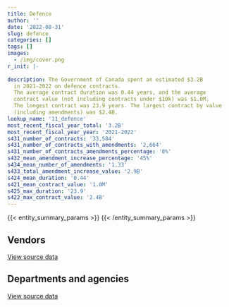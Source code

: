 ```yaml
---
title: Defence
author: ''
date: '2022-08-31'
slug: defence
categories: []
tags: []
images:
  - /img/cover.png
r_init: |-
  
description: The Government of Canada spent an estimated $3.2B
  in 2021-2022 on defence contracts.
  The average contract duration was 0.44 years, and the average
  contract value (not including contracts under $10k) was $1.0M.
  The longest contract was 23.9 years. The largest contract by value
  (including amendments) was $2.4B.
lookup_name: '11_defence'
most_recent_fiscal_year_total: '3.2B'
most_recent_fiscal_year_year: '2021-2022'
s431_number_of_contracts: '33,584'
s431_number_of_contracts_with_amendments: '2,664'
s431_number_of_contracts_amendments_percentage: '8%'
s432_mean_amendment_increase_percentage: '45%'
s434_mean_number_of_amendments: '1.33'
s433_total_amendment_increase_value: '2.9B'
s424_mean_duration: '0.44'
s421_mean_contract_value: '1.0M'
s425_max_duration: '23.9'
s422_max_contract_value: '2.4B'
---
```


<script src="/rmarkdown-libs/htmlwidgets/htmlwidgets.js"></script>
<link href="/rmarkdown-libs/datatables-css/datatables-crosstalk.css" rel="stylesheet" />
<script src="/rmarkdown-libs/datatables-binding/datatables.js"></script>
<script src="/rmarkdown-libs/jquery/jquery-3.6.0.min.js"></script>
<link href="/rmarkdown-libs/dt-core-bootstrap/css/dataTables.bootstrap.min.css" rel="stylesheet" />
<link href="/rmarkdown-libs/dt-core-bootstrap/css/dataTables.bootstrap.extra.css" rel="stylesheet" />
<script src="/rmarkdown-libs/dt-core-bootstrap/js/jquery.dataTables.min.js"></script>
<script src="/rmarkdown-libs/dt-core-bootstrap/js/dataTables.bootstrap.min.js"></script>
<link href="/rmarkdown-libs/crosstalk/css/crosstalk.min.css" rel="stylesheet" />
<script src="/rmarkdown-libs/crosstalk/js/crosstalk.min.js"></script>
<script src="/rmarkdown-libs/htmlwidgets/htmlwidgets.js"></script>
<link href="/rmarkdown-libs/datatables-css/datatables-crosstalk.css" rel="stylesheet" />
<script src="/rmarkdown-libs/datatables-binding/datatables.js"></script>
<script src="/rmarkdown-libs/jquery/jquery-3.6.0.min.js"></script>
<link href="/rmarkdown-libs/dt-core-bootstrap/css/dataTables.bootstrap.min.css" rel="stylesheet" />
<link href="/rmarkdown-libs/dt-core-bootstrap/css/dataTables.bootstrap.extra.css" rel="stylesheet" />
<script src="/rmarkdown-libs/dt-core-bootstrap/js/jquery.dataTables.min.js"></script>
<script src="/rmarkdown-libs/dt-core-bootstrap/js/dataTables.bootstrap.min.js"></script>
<link href="/rmarkdown-libs/crosstalk/css/crosstalk.min.css" rel="stylesheet" />
<script src="/rmarkdown-libs/crosstalk/js/crosstalk.min.js"></script>

{{< entity_summary_params >}}
{{< /entity_summary_params >}}

## Vendors

<div id="htmlwidget-1" style="width:100%;height:auto;" class="datatables html-widget"></div>
<script type="application/json" data-for="htmlwidget-1">{"x":{"style":"bootstrap","filter":"none","vertical":false,"data":[["<a href=\"/vendors/2keys/\">2Keys<\/a>","<a href=\"/vendors/3d_datacomm/\">3D datacomm<\/a>","<a href=\"/vendors/4_office_automation/\">4 Office Automation<\/a>","<a href=\"/vendors/a_santin_mason_contractor/\">A Santin Mason Contractor<\/a>","<a href=\"/vendors/accenture/\">Accenture<\/a>","<a href=\"/vendors/access_2_networks/\">Access 2 Networks<\/a>","<a href=\"/vendors/acklands_grainger/\">Acklands Grainger<\/a>","<a href=\"/vendors/acme_future_security_controls/\">Acme Future Security Controls<\/a>","<a href=\"/vendors/act/\">ACT<\/a>","<a href=\"/vendors/adga_group/\">ADGA Group<\/a>","<a href=\"/vendors/adobe/\">Adobe<\/a>","<a href=\"/vendors/adrm_technology_consulting/\">ADRM Technology Consulting<\/a>","<a href=\"/vendors/advanced_chippewa_technologies/\">Advanced Chippewa Technologies<\/a>","<a href=\"/vendors/aeg_fuels/\">AEG Fuels<\/a>","<a href=\"/vendors/aerex_avionics/\">AEREX Avionics<\/a>","<a href=\"/vendors/aero_feu/\">Aero Feu<\/a>","<a href=\"/vendors/agilent/\">Agilent<\/a>","<a href=\"/vendors/air_inuit/\">Air Inuit<\/a>","<a href=\"/vendors/air_liquide_canada/\">Air Liquide Canada<\/a>","<a href=\"/vendors/air_tindi/\">Air Tindi<\/a>","<a href=\"/vendors/airbus/\">Airbus<\/a>","<a href=\"/vendors/alliant_techsystems_operations/\">Alliant Techsystems Operations<\/a>","<a href=\"/vendors/alpine_helicopters/\">Alpine Helicopters<\/a>","<a href=\"/vendors/altis_human_resources/\">Altis Human Resources<\/a>","<a href=\"/vendors/amazon/\">Amazon<\/a>","<a href=\"/vendors/amer_sports_canada/\">Amer Sports Canada<\/a>","<a href=\"/vendors/amtech_aeronautical/\">Amtech Aeronautical<\/a>","<a href=\"/vendors/amtek_engineering/\">Amtek Engineering<\/a>","<a href=\"/vendors/anixter/\">Anixter<\/a>","<a href=\"/vendors/ansys_canada/\">Ansys Canada<\/a>","<a href=\"/vendors/apex_steel_gas/\">Apex Steel Gas<\/a>","<a href=\"/vendors/apparel_trimmings/\">Apparel Trimmings<\/a>","<a href=\"/vendors/applied_electonics/\">Applied Electonics<\/a>","<a href=\"/vendors/apron_fuel_services/\">Apron Fuel Services<\/a>","<a href=\"/vendors/aqua_lung_canada/\">Aqua Lung Canada<\/a>","<a href=\"/vendors/arcadis_canada/\">Arcadis Canada<\/a>","<a href=\"/vendors/ari_financial_services/\">ARI Financial Services<\/a>","<a href=\"/vendors/artemp_personnel_services/\">Artemp Personnel Services<\/a>","<a href=\"/vendors/asc_germany/\">ASC Germany<\/a>","<a href=\"/vendors/atco/\">ATCO<\/a>","<a href=\"/vendors/atlantic_towing/\">Atlantic Towing<\/a>","<a href=\"/vendors/avi_spl_canada/\">AVI SPL Canada<\/a>","<a href=\"/vendors/avjet_holding/\">AVJET Holding<\/a>","<a href=\"/vendors/babcock_international_group/\">Babcock International Group<\/a>","<a href=\"/vendors/bae_systems/\">BAE Systems<\/a>","<a href=\"/vendors/bdo_canada/\">BDO Canada<\/a>","<a href=\"/vendors/bell_canada/\">Bell Canada<\/a>","<a href=\"/vendors/bell_textron/\">Bell Textron<\/a>","<a href=\"/vendors/black_mcdonald/\">Black McDonald<\/a>","<a href=\"/vendors/blackberry/\">Blackberry<\/a>","<a href=\"/vendors/bluedot/\">BlueDot<\/a>","<a href=\"/vendors/bluedrop_training_simulation/\">Bluedrop Training Simulation<\/a>","<a href=\"/vendors/bluewave_energy/\">Bluewave Energy<\/a>","<a href=\"/vendors/blumetric_environmental/\">Blumetric Environmental<\/a>","<a href=\"/vendors/bmc_software_canada/\">BMC Software Canada<\/a>","<a href=\"/vendors/bmt_fleet_technology/\">BMT Fleet Technology<\/a>","<a href=\"/vendors/bombardier/\">Bombardier<\/a>","<a href=\"/vendors/bouthillette_parizeau/\">Bouthillette Parizeau<\/a>","<a href=\"/vendors/brandt_tractor/\">Brandt Tractor<\/a>","<a href=\"/vendors/bronswerk_marine/\">Bronswerk Marine<\/a>","<a href=\"/vendors/brs_innovations/\">BRS Innovations<\/a>","<a href=\"/vendors/bureau_veritas/\">Bureau Veritas<\/a>","<a href=\"/vendors/c_core/\">C Core<\/a>","<a href=\"/vendors/cadex/\">Cadex<\/a>","<a href=\"/vendors/cae/\">CAE<\/a>","<a href=\"/vendors/calian/\">Calian<\/a>","<a href=\"/vendors/canada_post/\">Canada Post<\/a>","<a href=\"/vendors/canadian_corps_of_commissionaires/\">Canadian Corps of Commissionaires<\/a>","<a href=\"/vendors/canadian_helicopters/\">Canadian Helicopters<\/a>","<a href=\"/vendors/canadian_maritime_engineering/\">Canadian Maritime Engineering<\/a>","<a href=\"/vendors/canadian_north/\">Canadian North<\/a>","<a href=\"/vendors/canadian_standards_association/\">Canadian Standards Association<\/a>","<a href=\"/vendors/canadyne_technologies/\">Canadyne Technologies<\/a>","<a href=\"/vendors/canon/\">Canon<\/a>","<a href=\"/vendors/cansel_survey_equipment/\">Cansel Survey Equipment<\/a>","<a href=\"/vendors/carahsoft_technology/\">Carahsoft Technology<\/a>","<a href=\"/vendors/carleton_life_support_systems/\">Carleton Life Support Systems<\/a>","<a href=\"/vendors/carleton_university/\">Carleton University<\/a>","<a href=\"/vendors/cascade_aerospace/\">Cascade Aerospace<\/a>","<a href=\"/vendors/casp_aerospace/\">CASP Aerospace<\/a>","<a href=\"/vendors/cbci_telecom/\">CBCI Telecom<\/a>","<a href=\"/vendors/cdw_canada/\">CDW Canada<\/a>","<a href=\"/vendors/cgi/\">CGI<\/a>","<a href=\"/vendors/channel_management_international/\">Channel Management International<\/a>","<a href=\"/vendors/chantier_davie_canada/\">Chantier Davie Canada<\/a>","<a href=\"/vendors/cistel_technology/\">Cistel Technology<\/a>","<a href=\"/vendors/citrix/\">Citrix<\/a>","<a href=\"/vendors/clariant_canada/\">Clariant Canada<\/a>","<a href=\"/vendors/click_networks/\">Click Networks<\/a>","<a href=\"/vendors/closereach/\">CloseReach<\/a>","<a href=\"/vendors/cofomo/\">Cofomo<\/a>","<a href=\"/vendors/colt_canada/\">Colt Canada<\/a>","<a href=\"/vendors/combat_networks/\">Combat Networks<\/a>","<a href=\"/vendors/commvault_systems/\">Commvault Systems<\/a>","<a href=\"/vendors/compucom_canada/\">Compucom Canada<\/a>","<a href=\"/vendors/compugen/\">Compugen<\/a>","<a href=\"/vendors/concept_controls/\">Concept Controls<\/a>","<a href=\"/vendors/conexsys/\">CONEXSYS<\/a>","<a href=\"/vendors/connex_telecommunications/\">Connex Telecommunications<\/a>","<a href=\"/vendors/conoscenti_technologies/\">Conoscenti Technologies<\/a>","<a href=\"/vendors/contract_community/\">Contract Community<\/a>","<a href=\"/vendors/coradix_technology_consulting/\">Coradix Technology Consulting<\/a>","<a href=\"/vendors/cryptomill_technologies/\">CryptoMill Technologies<\/a>","<a href=\"/vendors/csdc_systems/\">CSDC Systems<\/a>","<a href=\"/vendors/ctoms/\">CTOMS<\/a>","<a href=\"/vendors/cubic_defense_applications/\">Cubic Defense Applications<\/a>","<a href=\"/vendors/cullen_diesel_power/\">Cullen Diesel Power<\/a>","<a href=\"/vendors/cummins_canada/\">Cummins Canada<\/a>","<a href=\"/vendors/daimler/\">Daimler<\/a>","<a href=\"/vendors/dalian_enterprises/\">Dalian Enterprises<\/a>","<a href=\"/vendors/dasco_equipment/\">DASCO Equipment<\/a>","<a href=\"/vendors/davtair_industries/\">Davtair Industries<\/a>","<a href=\"/vendors/dbc_marine_safety_systems/\">DBC Marine Safety Systems<\/a>","<a href=\"/vendors/decisive_group/\">Decisive Group<\/a>","<a href=\"/vendors/defence_construction_canada/\">Defence Construction Canada<\/a>","<a href=\"/vendors/defense_information_systems_agency/\">Defense Information Systems Agency<\/a>","<a href=\"/vendors/delco_automation/\">Delco Automation<\/a>","<a href=\"/vendors/dell_computer/\">Dell Computer<\/a>","<a href=\"/vendors/deloitte/\">Deloitte<\/a>","<a href=\"/vendors/dew_engineering/\">DEW Engineering<\/a>","<a href=\"/vendors/dls_technology/\">DLS Technology<\/a>","<a href=\"/vendors/dnr_consulting_group/\">DNR Consulting Group<\/a>","<a href=\"/vendors/don_saywell_developments/\">Don Saywell Developments<\/a>","<a href=\"/vendors/donna_cona/\">Donna Cona<\/a>","<a href=\"/vendors/draeger/\">Draeger<\/a>","<a href=\"/vendors/dwp_solutions/\">DWP Solutions<\/a>","<a href=\"/vendors/dynabook_canada/\">Dynabook Canada<\/a>","<a href=\"/vendors/ebsco_canada/\">EBSCO Canada<\/a>","<a href=\"/vendors/eclipsys_solutions/\">Eclipsys Solutions<\/a>","<a href=\"/vendors/elbit_systems/\">Elbit Systems<\/a>","<a href=\"/vendors/emcon_services/\">Emcon Services<\/a>","<a href=\"/vendors/empowered_networks/\">Empowered Networks<\/a>","<a href=\"/vendors/ems_technologies/\">EMS Technologies<\/a>","<a href=\"/vendors/emtec/\">Emtec<\/a>","<a href=\"/vendors/englobe/\">Englobe<\/a>","<a href=\"/vendors/entrust/\">Entrust<\/a>","<a href=\"/vendors/ernst_young/\">Ernst Young<\/a>","<a href=\"/vendors/esri/\">ESRI<\/a>","<a href=\"/vendors/excel_human_resources/\">Excel Human Resources<\/a>","<a href=\"/vendors/exxonmobil/\">ExxonMobil<\/a>","<a href=\"/vendors/f_m_installations/\">F M Installations<\/a>","<a href=\"/vendors/farmer_construction/\">Farmer Construction<\/a>","<a href=\"/vendors/fca_canada/\">FCA Canada<\/a>","<a href=\"/vendors/federal_fleet_services/\">Federal Fleet Services<\/a>","<a href=\"/vendors/felix_technology/\">Felix Technology<\/a>","<a href=\"/vendors/ffg/\">FFG<\/a>","<a href=\"/vendors/finning_international/\">Finning International<\/a>","<a href=\"/vendors/flight_fuels/\">Flight Fuels<\/a>","<a href=\"/vendors/flightsafety_canada/\">FlightSafety Canada<\/a>","<a href=\"/vendors/fmc_professionals/\">FMC Professionals<\/a>","<a href=\"/vendors/fn_herstal/\">FN Herstal<\/a>","<a href=\"/vendors/ford_motor_company/\">Ford Motor Company<\/a>","<a href=\"/vendors/forrester_research/\">Forrester Research<\/a>","<a href=\"/vendors/fort_garry_fire_truck/\">Fort Garry Fire Truck<\/a>","<a href=\"/vendors/francis_canada_truck_centre/\">Francis Canada Truck Centre<\/a>","<a href=\"/vendors/frequentis_canada/\">Frequentis Canada<\/a>","<a href=\"/vendors/gab_induspac/\">GAB Induspac<\/a>","<a href=\"/vendors/gap_wireless/\">Gap Wireless<\/a>","<a href=\"/vendors/gartner/\">Gartner<\/a>","<a href=\"/vendors/gc_strategies/\">GC Strategies<\/a>","<a href=\"/vendors/gemtec/\">Gemtec<\/a>","<a href=\"/vendors/general_dynamics/\">General Dynamics<\/a>","<a href=\"/vendors/general_electric_canada/\">General Electric Canada<\/a>","<a href=\"/vendors/general_motors/\">General Motors<\/a>","<a href=\"/vendors/genesis_integration/\">Genesis Integration<\/a>","<a href=\"/vendors/gentex_international/\">Gentex International<\/a>","<a href=\"/vendors/geospectrum_technologies/\">GeoSpectrum Technologies<\/a>","<a href=\"/vendors/global_knowledge/\">Global Knowledge<\/a>","<a href=\"/vendors/global_upholstery/\">Global Upholstery<\/a>","<a href=\"/vendors/grand_toy/\">Grand Toy<\/a>","<a href=\"/vendors/griffin_engineered_systems/\">Griffin Engineered Systems<\/a>","<a href=\"/vendors/groupe_energie_bdl/\">Groupe Energie BDL<\/a>","<a href=\"/vendors/gunter_langkopf_maschinenbau/\">Gunter Langkopf Maschinenbau<\/a>","<a href=\"/vendors/h_h_construction/\">H H Construction<\/a>","<a href=\"/vendors/harnois_energies/\">Harnois Energies<\/a>","<a href=\"/vendors/harris_transport/\">Harris Transport<\/a>","<a href=\"/vendors/hawboldt_industries/\">Hawboldt Industries<\/a>","<a href=\"/vendors/hemmera_envirochem/\">Hemmera Envirochem<\/a>","<a href=\"/vendors/hercules_slr/\">Hercules SLR<\/a>","<a href=\"/vendors/hewlett_packard/\">Hewlett Packard<\/a>","<a href=\"/vendors/hexagon/\">Hexagon<\/a>","<a href=\"/vendors/highlands_fuel_delivery/\">Highlands Fuel Delivery<\/a>","<a href=\"/vendors/hitachi_data_systems/\">Hitachi Data Systems<\/a>","<a href=\"/vendors/hitrac/\">Hitrac<\/a>","<a href=\"/vendors/honeywell/\">Honeywell<\/a>","<a href=\"/vendors/horizant/\">Horizant<\/a>","<a href=\"/vendors/hoskin_scientific/\">Hoskin Scientific<\/a>","<a href=\"/vendors/hubspoke/\">HubSpoke<\/a>","<a href=\"/vendors/human_logistics/\">Human Logistics<\/a>","<a href=\"/vendors/humansystems/\">HumanSystems<\/a>","<a href=\"/vendors/hypertec/\">Hypertec<\/a>","<a href=\"/vendors/i4c_information_technology/\">I4C Information Technology<\/a>","<a href=\"/vendors/ibiska_telecom/\">Ibiska Telecom<\/a>","<a href=\"/vendors/ibm_canada/\">IBM Canada<\/a>","<a href=\"/vendors/iceberg_networks/\">Iceberg Networks<\/a>","<a href=\"/vendors/ids_systems_consultants/\">IDS Systems Consultants<\/a>","<a href=\"/vendors/ifathom/\">iFathom<\/a>","<a href=\"/vendors/imp_group/\">IMP Group<\/a>","<a href=\"/vendors/imperial_oil/\">Imperial Oil<\/a>","<a href=\"/vendors/indal_technologies/\">Indal Technologies<\/a>","<a href=\"/vendors/industries_ocean/\">Industries Ocean<\/a>","<a href=\"/vendors/info_tech_research_group/\">Info Tech Research Group<\/a>","<a href=\"/vendors/insa/\">Insa<\/a>","<a href=\"/vendors/integra_networks/\">Integra Networks<\/a>","<a href=\"/vendors/integrated_distribution_systems/\">Integrated Distribution Systems<\/a>","<a href=\"/vendors/inter_outaouais/\">Inter Outaouais<\/a>","<a href=\"/vendors/interactive_audio_visual/\">Interactive Audio Visual<\/a>","<a href=\"/vendors/international_custom_products_icp/\">International Custom Products ICP<\/a>","<a href=\"/vendors/international_reporting/\">International Reporting<\/a>","<a href=\"/vendors/international_safety_research/\">International Safety Research<\/a>","<a href=\"/vendors/ipss/\">IPSS<\/a>","<a href=\"/vendors/iron_mountain/\">Iron Mountain<\/a>","<a href=\"/vendors/irving_oil/\">Irving Oil<\/a>","<a href=\"/vendors/irving_shipbuilding/\">Irving Shipbuilding<\/a>","<a href=\"/vendors/it_net_consultants/\">IT NET Consultants<\/a>","<a href=\"/vendors/itex/\">ITEX<\/a>","<a href=\"/vendors/j_j_trailers_manufacturers_and_sales/\">J J Trailers Manufacturers and Sales<\/a>","<a href=\"/vendors/jankel_tactical_systems/\">Jankel Tactical Systems<\/a>","<a href=\"/vendors/jastram_engineering/\">Jastram Engineering<\/a>","<a href=\"/vendors/jht_defense/\">JHT Defense<\/a>","<a href=\"/vendors/john_wiley_sons/\">John Wiley Sons<\/a>","<a href=\"/vendors/johnson_controls_canada/\">Johnson Controls Canada<\/a>","<a href=\"/vendors/joseph_elie/\">Joseph Elie<\/a>","<a href=\"/vendors/jowa_fahrzeugteile_vertriebs/\">Jowa Fahrzeugteile Vertriebs<\/a>","<a href=\"/vendors/jp2g_consultants/\">JP2G Consultants<\/a>","<a href=\"/vendors/jsk_naval_support/\">Jsk Naval Support<\/a>","<a href=\"/vendors/kenn_borek_air/\">Kenn Borek Air<\/a>","<a href=\"/vendors/keysight_technologies_canada/\">Keysight Technologies Canada<\/a>","<a href=\"/vendors/keystone_supplies_international/\">Keystone Supplies International<\/a>","<a href=\"/vendors/kf_aerospace/\">KF Aerospace<\/a>","<a href=\"/vendors/kia_canada/\">Kia Canada<\/a>","<a href=\"/vendors/kms_industries/\">KMS Industries<\/a>","<a href=\"/vendors/konica_minolta_business_solutions/\">Konica Minolta Business Solutions<\/a>","<a href=\"/vendors/kpmg/\">KPMG<\/a>","<a href=\"/vendors/krauss_maffei_wegmann/\">Krauss Maffei Wegmann<\/a>","<a href=\"/vendors/kubota_canada/\">Kubota Canada<\/a>","<a href=\"/vendors/l3harris/\">L3Harris<\/a>","<a href=\"/vendors/lansdowne_technologies/\">Lansdowne Technologies<\/a>","<a href=\"/vendors/larry_penner_enterprises/\">Larry Penner Enterprises<\/a>","<a href=\"/vendors/laurentian_technologies/\">Laurentian Technologies<\/a>","<a href=\"/vendors/leeway_yachts/\">Leeway Yachts<\/a>","<a href=\"/vendors/leo_pisces_services_group/\">Leo Pisces Services Group<\/a>","<a href=\"/vendors/leonardo/\">Leonardo<\/a>","<a href=\"/vendors/les_huiles_desroches/\">Les Huiles Desroches<\/a>","<a href=\"/vendors/levitt_safety/\">Levitt Safety<\/a>","<a href=\"/vendors/lexisnexis_canada/\">LexisNexis Canada<\/a>","<a href=\"/vendors/liebherr_canada/\">Liebherr Canada<\/a>","<a href=\"/vendors/liftking_manufacturing/\">LiftKing Manufacturing<\/a>","<a href=\"/vendors/lloyd_s_register_canada/\">Lloyd’s Register Canada<\/a>","<a href=\"/vendors/location_de_motoneiges_haute_matawinie/\">Location De Motoneiges Haute Matawinie<\/a>","<a href=\"/vendors/lockheed_martin/\">Lockheed Martin<\/a>","<a href=\"/vendors/lumina_it/\">Lumina IT<\/a>","<a href=\"/vendors/lynley_contracting_services/\">Lynley Contracting Services<\/a>","<a href=\"/vendors/m_d_charlton/\">M D Charlton<\/a>","<a href=\"/vendors/macdonald_dettwiler_and_associates/\">Macdonald Dettwiler and Associates<\/a>","<a href=\"/vendors/macewen_petroleum/\">MacEwen Petroleum<\/a>","<a href=\"/vendors/mack_trucks/\">Mack Trucks<\/a>","<a href=\"/vendors/mackinnon_and_olding/\">MacKinnon and Olding<\/a>","<a href=\"/vendors/magellan_aerospace/\">Magellan Aerospace<\/a>","<a href=\"/vendors/man_energy_solutions_canada/\">MAN Energy Solutions Canada<\/a>","<a href=\"/vendors/manitex_liftking/\">Manitex LiftKing<\/a>","<a href=\"/vendors/manitoba_hydro/\">Manitoba Hydro<\/a>","<a href=\"/vendors/manpower_services_canada/\">Manpower Services Canada<\/a>","<a href=\"/vendors/maplesoft_consulting/\">Maplesoft Consulting<\/a>","<a href=\"/vendors/marine_recycling/\">Marine Recycling<\/a>","<a href=\"/vendors/maritime_fence/\">Maritime Fence<\/a>","<a href=\"/vendors/maritime_fuels/\">Maritime Fuels<\/a>","<a href=\"/vendors/martec/\">Martec<\/a>","<a href=\"/vendors/maverin/\">Maverin<\/a>","<a href=\"/vendors/maxsys_staffing_and_consulting/\">Maxsys Staffing and Consulting<\/a>","<a href=\"/vendors/mckinsey_and_company/\">McKinsey and Company<\/a>","<a href=\"/vendors/mdos_consulting/\">MDOS Consulting<\/a>","<a href=\"/vendors/med_eng_holdings/\">Med Eng Holdings<\/a>","<a href=\"/vendors/mega_tech/\">Mega Tech<\/a>","<a href=\"/vendors/meggitt/\">Meggitt<\/a>","<a href=\"/vendors/mercedes_benz_canada/\">Mercedes Benz Canada<\/a>","<a href=\"/vendors/mercury_marine/\">Mercury Marine<\/a>","<a href=\"/vendors/metalcraft_marine/\">Metalcraft Marine<\/a>","<a href=\"/vendors/mgis/\">MGIS<\/a>","<a href=\"/vendors/michael_wager_consulting/\">Michael Wager Consulting<\/a>","<a href=\"/vendors/michelin/\">Michelin<\/a>","<a href=\"/vendors/microsoft_canada/\">Microsoft Canada<\/a>","<a href=\"/vendors/millbrook_tactical/\">Millbrook Tactical<\/a>","<a href=\"/vendors/mindwire_systems/\">Mindwire Systems<\/a>","<a href=\"/vendors/mishkumi_technologies/\">Mishkumi Technologies<\/a>","<a href=\"/vendors/mitsubishi_motor_sales/\">Mitsubishi Motor Sales<\/a>","<a href=\"/vendors/mls_overseas/\">MLS Overseas<\/a>","<a href=\"/vendors/mnp/\">MNP<\/a>","<a href=\"/vendors/mobile_valve/\">Mobile Valve<\/a>","<a href=\"/vendors/mobility_lab/\">Mobility Lab<\/a>","<a href=\"/vendors/modis_canada/\">Modis Canada<\/a>","<a href=\"/vendors/momentum_solutions/\">Momentum Solutions<\/a>","<a href=\"/vendors/morgan_advanced_materials_composites_and_defence_systems/\">Morgan Advanced Materials Composites and Defence Systems<\/a>","<a href=\"/vendors/morpho_canada/\">Morpho Canada<\/a>","<a href=\"/vendors/motor_coach_industries/\">Motor Coach Industries<\/a>","<a href=\"/vendors/motorola_solutions_canada/\">Motorola Solutions Canada<\/a>","<a href=\"/vendors/mts_allstream/\">MTS Allstream<\/a>","<a href=\"/vendors/mustang_survival/\">Mustang Survival<\/a>","<a href=\"/vendors/mwco/\">MWCO<\/a>","<a href=\"/vendors/nato_seasparrow_surface_missile_system_project/\">Nato Seasparrow Surface Missile System Project<\/a>","<a href=\"/vendors/nattiq/\">NATTIQ<\/a>","<a href=\"/vendors/navamar/\">Navamar<\/a>","<a href=\"/vendors/newfound_recruiting/\">Newfound Recruiting<\/a>","<a href=\"/vendors/nisha_techonologies/\">Nisha Techonologies<\/a>","<a href=\"/vendors/nissan_canada/\">Nissan Canada<\/a>","<a href=\"/vendors/nitam_solutions/\">Nitam Solutions<\/a>","<a href=\"/vendors/nokia_canada/\">Nokia Canada<\/a>","<a href=\"/vendors/nolinor_aviation/\">Nolinor Aviation<\/a>","<a href=\"/vendors/north_atlantic_petroleum/\">North Atlantic Petroleum<\/a>","<a href=\"/vendors/north_cariboo_air/\">North Cariboo Air<\/a>","<a href=\"/vendors/northern_micro/\">Northern Micro<\/a>","<a href=\"/vendors/northrop_grumman/\">Northrop Grumman<\/a>","<a href=\"/vendors/nortrax_canada/\">Nortrax Canada<\/a>","<a href=\"/vendors/nova_networks/\">Nova Networks<\/a>","<a href=\"/vendors/onix_networking_canada/\">Onix Networking Canada<\/a>","<a href=\"/vendors/onx_enterprise_solutions/\">OnX Enterprise Solutions<\/a>","<a href=\"/vendors/openframe_technologies/\">OpenFrame Technologies<\/a>","<a href=\"/vendors/opentext/\">OpenText<\/a>","<a href=\"/vendors/oproma/\">Oproma<\/a>","<a href=\"/vendors/optiv_canada_federal/\">Optiv Canada Federal<\/a>","<a href=\"/vendors/oracle_canada/\">Oracle Canada<\/a>","<a href=\"/vendors/orangutech/\">Orangutech<\/a>","<a href=\"/vendors/otis_elevator/\">Otis Elevator<\/a>","<a href=\"/vendors/pacific_safety_products/\">Pacific Safety Products<\/a>","<a href=\"/vendors/pal_aerospace/\">PAL Aerospace<\/a>","<a href=\"/vendors/paladin_group/\">Paladin Group<\/a>","<a href=\"/vendors/panasonic/\">Panasonic<\/a>","<a href=\"/vendors/parkland_refining/\">Parkland Refining<\/a>","<a href=\"/vendors/patlon_aircraft_industries/\">Patlon Aircraft Industries<\/a>","<a href=\"/vendors/pattison_sign_group/\">Pattison Sign Group<\/a>","<a href=\"/vendors/pennant_canada/\">Pennant Canada<\/a>","<a href=\"/vendors/pennecon/\">Pennecon<\/a>","<a href=\"/vendors/pepco/\">Pepco<\/a>","<a href=\"/vendors/persistent_systems/\">Persistent Systems<\/a>","<a href=\"/vendors/petro_air_services/\">Petro Air Services<\/a>","<a href=\"/vendors/petrovalue_products/\">PetroValue Products<\/a>","<a href=\"/vendors/phaselock_systems_international/\">Phaselock Systems International<\/a>","<a href=\"/vendors/pitney_bowes/\">Pitney Bowes<\/a>","<a href=\"/vendors/pleiad_canada/\">Pleiad Canada<\/a>","<a href=\"/vendors/podolinsky_equipment/\">Podolinsky Equipment<\/a>","<a href=\"/vendors/polaris_industries/\">Polaris Industries<\/a>","<a href=\"/vendors/pra/\">PRA<\/a>","<a href=\"/vendors/precisionit/\">PrecisionIT<\/a>","<a href=\"/vendors/pricewaterhouse_coopers/\">Pricewaterhouse Coopers<\/a>","<a href=\"/vendors/primex_project_management/\">PRIMEX Project Management<\/a>","<a href=\"/vendors/printers_plus/\">Printers Plus<\/a>","<a href=\"/vendors/procom_consultants/\">Procom Consultants<\/a>","<a href=\"/vendors/promaxis/\">Promaxis<\/a>","<a href=\"/vendors/purelogic/\">PureLogic<\/a>","<a href=\"/vendors/purespirit_solutions/\">PureSpirIT Solutions<\/a>","<a href=\"/vendors/qinetiq/\">QinetiQ<\/a>","<a href=\"/vendors/qmr/\">QMR<\/a>","<a href=\"/vendors/quantum_management_services/\">Quantum Management Services<\/a>","<a href=\"/vendors/r_j_macisaac_construction/\">R J MacIsaac Construction<\/a>","<a href=\"/vendors/rampart_international/\">Rampart International<\/a>","<a href=\"/vendors/randstad/\">Randstad<\/a>","<a href=\"/vendors/raymond_chabot_grant_thornton/\">Raymond Chabot Grant Thornton<\/a>","<a href=\"/vendors/raytheon/\">Raytheon<\/a>","<a href=\"/vendors/renk/\">Renk<\/a>","<a href=\"/vendors/republic_architecture/\">Republic Architecture<\/a>","<a href=\"/vendors/rhea/\">RHEA<\/a>","<a href=\"/vendors/rheinmetall/\">Rheinmetall<\/a>","<a href=\"/vendors/ricoh/\">Ricoh<\/a>","<a href=\"/vendors/rockwell_collins_canada/\">Rockwell Collins Canada<\/a>","<a href=\"/vendors/rogers/\">Rogers<\/a>","<a href=\"/vendors/rohde_schwarz_canada/\">Rohde Schwarz Canada<\/a>","<a href=\"/vendors/rosborough_boats/\">Rosborough Boats<\/a>","<a href=\"/vendors/rush_truck_centres_of_canada/\">Rush Truck Centres of Canada<\/a>","<a href=\"/vendors/russel_metals/\">Russel Metals<\/a>","<a href=\"/vendors/saab/\">Saab<\/a>","<a href=\"/vendors/saba_software/\">Saba Software<\/a>","<a href=\"/vendors/sap/\">SAP<\/a>","<a href=\"/vendors/sas_institute/\">SAS Institute<\/a>","<a href=\"/vendors/sca_shipping_consultants_associated/\">SCA Shipping Consultants Associated<\/a>","<a href=\"/vendors/sdl_international_canada/\">SDL International Canada<\/a>","<a href=\"/vendors/seaspan_victoria_shipyards/\">Seaspan Victoria Shipyards<\/a>","<a href=\"/vendors/sharp_electronics/\">Sharp Electronics<\/a>","<a href=\"/vendors/shaw_cable/\">Shaw Cable<\/a>","<a href=\"/vendors/shell_canada_products/\">Shell Canada Products<\/a>","<a href=\"/vendors/shi_canada/\">SHI Canada<\/a>","<a href=\"/vendors/si_systems/\">SI Systems<\/a>","<a href=\"/vendors/siemens/\">Siemens<\/a>","<a href=\"/vendors/sierra_systems_group/\">Sierra Systems Group<\/a>","<a href=\"/vendors/sikorsky_aircraft/\">Sikorsky Aircraft<\/a>","<a href=\"/vendors/simex_defence/\">Simex Defence<\/a>","<a href=\"/vendors/simplex_grinnell/\">Simplex Grinnell<\/a>","<a href=\"/vendors/smiths_detection/\">Smiths Detection<\/a>","<a href=\"/vendors/softchoice/\">Softchoice<\/a>","<a href=\"/vendors/softsim_technologies/\">Softsim Technologies<\/a>","<a href=\"/vendors/solotech/\">Solotech<\/a>","<a href=\"/vendors/sonobuoy_tech_systems/\">Sonobuoy Tech Systems<\/a>","<a href=\"/vendors/soucy_international/\">Soucy International<\/a>","<a href=\"/vendors/st_joseph_print_group/\">St Joseph Print Group<\/a>","<a href=\"/vendors/st_ops_tactical_training_canada/\">St Ops Tactical Training Canada<\/a>","<a href=\"/vendors/stantec/\">Stantec<\/a>","<a href=\"/vendors/sterling_fuels/\">Sterling Fuels<\/a>","<a href=\"/vendors/stiff_sentences/\">Stiff Sentences<\/a>","<a href=\"/vendors/stoneworks_technologies/\">Stoneworks Technologies<\/a>","<a href=\"/vendors/stryker_canada/\">Stryker Canada<\/a>","<a href=\"/vendors/subaru_canada/\">Subaru Canada<\/a>","<a href=\"/vendors/summit_canada_distributors/\">Summit Canada Distributors<\/a>","<a href=\"/vendors/suncor_energy/\">Suncor Energy<\/a>","<a href=\"/vendors/super_channel_international/\">Super Channel International<\/a>","<a href=\"/vendors/synersolutions_technologies/\">SynerSolutions Technologies<\/a>","<a href=\"/vendors/systematix_solutions/\">Systematix Solutions<\/a>","<a href=\"/vendors/tacs/\">TACS<\/a>","<a href=\"/vendors/tai/\">TAI<\/a>","<a href=\"/vendors/tankatek/\">Tankatek<\/a>","<a href=\"/vendors/team_certas/\">Team Certas<\/a>","<a href=\"/vendors/techno_feu/\">Techno Feu<\/a>","<a href=\"/vendors/teknion/\">Teknion<\/a>","<a href=\"/vendors/teksystems_canada/\">Teksystems Canada<\/a>","<a href=\"/vendors/telecom_computer_services/\">Telecom Computer Services<\/a>","<a href=\"/vendors/teledyne/\">Teledyne<\/a>","<a href=\"/vendors/telephonics/\">Telephonics<\/a>","<a href=\"/vendors/telesat/\">Telesat<\/a>","<a href=\"/vendors/telus_canada/\">Telus Canada<\/a>","<a href=\"/vendors/tenaquip/\">Tenaquip<\/a>","<a href=\"/vendors/teramach_technologies/\">Teramach Technologies<\/a>","<a href=\"/vendors/tes_contract_services/\">TES Contract Services<\/a>","<a href=\"/vendors/testforce_systems/\">Testforce Systems<\/a>","<a href=\"/vendors/thales/\">Thales<\/a>","<a href=\"/vendors/the_aim_group/\">The AIM Group<\/a>","<a href=\"/vendors/the_boeing_company/\">The Boeing Company<\/a>","<a href=\"/vendors/the_halifax_computer_consulting_group/\">The Halifax Computer Consulting Group<\/a>","<a href=\"/vendors/the_it_broker/\">The IT Broker<\/a>","<a href=\"/vendors/the_mathworks/\">The Mathworks<\/a>","<a href=\"/vendors/the_right_door_consulting/\">The Right Door Consulting<\/a>","<a href=\"/vendors/the_vcan_group/\">The VCAN Group<\/a>","<a href=\"/vendors/thermo_fisher_scientific/\">Thermo Fisher Scientific<\/a>","<a href=\"/vendors/thomas_schmidt/\">Thomas Schmidt<\/a>","<a href=\"/vendors/thyssenkrupp_elevator/\">Thyssenkrupp Elevator<\/a>","<a href=\"/vendors/titan_aex/\">Titan AEX<\/a>","<a href=\"/vendors/top_aces/\">Top Aces<\/a>","<a href=\"/vendors/toromont/\">Toromont<\/a>","<a href=\"/vendors/toronto_industries/\">Toronto Industries<\/a>","<a href=\"/vendors/toshiba_canada/\">Toshiba Canada<\/a>","<a href=\"/vendors/toyota/\">Toyota<\/a>","<a href=\"/vendors/tpg_technology_consultants/\">Tpg Technology Consultants<\/a>","<a href=\"/vendors/transpolar_technology/\">Transpolar Technology<\/a>","<a href=\"/vendors/transwest_air/\">Transwest Air<\/a>","<a href=\"/vendors/trm_technologies/\">TRM Technologies<\/a>","<a href=\"/vendors/tulmar_safety_systems/\">Tulmar Safety Systems<\/a>","<a href=\"/vendors/tundra_technical_solutions/\">Tundra Technical Solutions<\/a>","<a href=\"/vendors/turtle_island_staffing/\">Turtle Island Staffing<\/a>","<a href=\"/vendors/tyco_integrated_fire_security/\">Tyco Integrated Fire Security<\/a>","<a href=\"/vendors/tyr_tactical/\">TYR Tactical<\/a>","<a href=\"/vendors/ultra_electronics/\">Ultra Electronics<\/a>","<a href=\"/vendors/unisource/\">Unisource<\/a>","<a href=\"/vendors/unisys_canada/\">Unisys Canada<\/a>","<a href=\"/vendors/united_rentals_of_canada/\">United Rentals of Canada<\/a>","<a href=\"/vendors/united_states_department_of_the_air_force/\">United States Department of the Air Force<\/a>","<a href=\"/vendors/united_states_department_of_the_army/\">United States Department of the Army<\/a>","<a href=\"/vendors/united_states_department_of_the_navy/\">United States Department of the Navy<\/a>","<a href=\"/vendors/universal_helicopters/\">Universal Helicopters<\/a>","<a href=\"/vendors/universal_weather_and_aviation/\">Universal Weather and Aviation<\/a>","<a href=\"/vendors/university_of_new_brunswick/\">University of New Brunswick<\/a>","<a href=\"/vendors/university_of_saskatchewan/\">University of Saskatchewan<\/a>","<a href=\"/vendors/uqsuq/\">Uqsuq<\/a>","<a href=\"/vendors/uvair/\">Uvair<\/a>","<a href=\"/vendors/valcom_consulting/\">Valcom Consulting<\/a>","<a href=\"/vendors/van_kappel_international/\">Van Kappel International<\/a>","<a href=\"/vendors/vancouver_shipyards/\">Vancouver Shipyards<\/a>","<a href=\"/vendors/veritaaq_technology_house/\">Veritaaq Technology House<\/a>","<a href=\"/vendors/visiontec/\">Visiontec<\/a>","<a href=\"/vendors/vmware/\">VMware<\/a>","<a href=\"/vendors/wajax/\">Wajax<\/a>","<a href=\"/vendors/wartsila/\">Wartsila<\/a>","<a href=\"/vendors/weatherhaven_canada/\">Weatherhaven Canada<\/a>","<a href=\"/vendors/webster_electric/\">Webster Electric<\/a>","<a href=\"/vendors/wesco_distribution_canada/\">WESCO Distribution Canada<\/a>","<a href=\"/vendors/westbury_national_show_systems/\">Westbury National Show Systems<\/a>","<a href=\"/vendors/westjet/\">Westjet<\/a>","<a href=\"/vendors/wills_transfer/\">Wills Transfer<\/a>","<a href=\"/vendors/wolters_kluwer/\">Wolters Kluwer<\/a>","<a href=\"/vendors/woodward_s_oil/\">Woodward’s Oil<\/a>","<a href=\"/vendors/world_fuel_services/\">World Fuel Services<\/a>","<a href=\"/vendors/wsp/\">WSP<\/a>","<a href=\"/vendors/xerox/\">Xerox<\/a>","<a href=\"/vendors/yamaha_motors_canada/\">Yamaha Motors Canada<\/a>","<a href=\"/vendors/zayo_canada/\">Zayo Canada<\/a>","<a href=\"/vendors/zernam_enterprise/\">Zernam Enterprise<\/a>","<a href=\"/vendors/zodiac_hurricane_technologies/\">Zodiac Hurricane Technologies<\/a>","<a href=\"/vendors/zycom/\">Zycom<\/a>"],[381956.22,105176.62,220262.54,null,null,206610.08,376139.25,9951.93,1116033.67,4597482.56,25080.9,null,1286348.96,190035.1,2958300.76,6136401.2,28835.83,181418.22,11486.9,null,1205280,4696391.41,4128.5,2006981.8,null,46610.24,294865.57,123330.42,637277.25,290746.06,322004.77,27130.03,1515414.88,9769600.46,3238789.8,null,185903.82,220813.49,2694.31,null,15300.55,902991.69,5861396.62,13898366.59,4504125.12,96615,5916379.69,69476871.66,1067911.15,32205.69,null,16377.85,1758019.08,null,54199.87,1407729.83,4837815.04,8816.8,132210,978707.29,null,null,912806.44,70290.32,94149325.28,3087473.02,33697.73,null,35325.81,765532.49,425789.78,36504.53,67657.85,79480.5,519546.37,65810.77,39911.25,null,87658963.11,1874164.23,497302.62,3931413.63,114526.16,443895.64,null,null,null,null,null,319894.9,237846.17,21359872.84,40632.5,52288.78,611397.65,59851.22,null,35872.05,null,335254.64,66898.06,8959340.89,null,17768.92,3385.29,76436.62,null,787056.46,8389873.36,74526.75,null,518238.03,778577.47,25060198.14,null,1273176.04,27418.42,3179736,21961.49,3381080.45,null,171141.47,null,249178.08,238686.14,2022278.33,null,42078.6,3141626.99,5731982.86,4633582.19,167762.36,246715.57,17615.38,33044.67,174142.87,660000,4460857.66,189862.37,4948590.75,null,10000,4766987.37,132364656.53,1145367.06,7800373.7,4466.33,null,0,68139,1970026.74,10245432.92,null,4428246.04,3977705.68,313890.22,163026.5,317562.34,2214772.98,406183.28,0,515805108.23,784792.97,5988579.18,845539.5,1517087.88,69322.87,null,null,128283.83,807188.5,null,3692004.82,null,null,5043696.38,null,33154.35,79069.42,266105.82,265987.65,null,null,690519.16,2582703.98,null,87023.72,183343.91,2405873.56,698062.5,8845118.33,125665.08,4951642.39,48945324.34,null,678067.4,null,87032,3022680.97,null,null,null,249556.6,1143873.32,null,4394427.37,141591.47,null,null,1814228.69,1663979.88,47201.36,26742862.57,93349142.97,4931995.1,10917008.72,763420.09,null,892428.18,1456381.02,null,32842.09,441116.96,2551131.05,null,938606.3,null,736601.05,null,774924.72,null,141220.36,30861.08,24700,4958703.94,245355.64,71704568.02,306489.03,1136396,4702138.11,null,95461.07,2865332.61,2494478.81,1054675.37,12072.92,3286209.99,1005743.52,null,null,226578502.01,null,12773.18,2669387.79,9961130.95,2792858,152961679.87,2826413.73,877824.86,null,1223426.04,null,null,134152.22,4317658.34,null,134131.93,252806.61,null,490357.19,null,null,153311.78,23777.57,1841518.97,5306952.14,849079.75,2275022.1,344624.98,3540465.92,589556.76,6633143.34,210958.74,325131.21,1619281.13,1610279.34,909965.41,67318.38,302637.46,1720952.63,8520026.26,32352758.02,1348416.73,876562.63,null,15009980.23,25209.1,1558428.26,1716049.67,10127103.48,null,null,254685.17,28159354.53,280743.23,null,420292.27,364595.71,589561.1,null,12421698.67,136573.63,447154.29,486341.71,22544.63,1934402.26,137894.52,289970.75,null,31552.36,9352806.15,34928.56,null,null,165516.76,149542.07,42107.76,34779542.29,563556.83,18396.77,4696115.34,452752.66,2537384.34,2428702.38,1514299.53,null,118027.79,null,197632.29,1063.53,760273.66,13008.54,227667.95,4929146.82,2266799.2,672621.24,282247.34,843771.71,2742369.03,4662036.16,910646.14,null,6647.38,1055595.13,61189.48,1369031.33,null,620782.31,2343891.59,null,10840.59,50245557.98,387405.66,140703.37,null,1698425.97,496575.06,null,null,21479091.37,1184.92,7183884.45,41407.45,21922317.71,null,55709548.2,5859.55,84420,81991170.52,84629.66,7790333.96,1220.17,5635585.88,109630719.89,10170639.54,null,12916.77,824517.34,56965.68,545979.36,2571023.34,22091021.05,18807.15,523525.45,65048.49,9445216.34,52262.5,8813365.43,23722.65,784546.44,160980.02,5315977.36,null,200438.97,3781553.26,11801440.48,3673646.51,null,null,1131536.88,24215.6,86412.87,3631100.33,39735.58,1276322.37,2181740.82,629559.84,122103.37,2654138.79,489686.59,842112.4,119300812.29,255091.21,11815955.19,3936450.45,286740.03,725997.3,null,108819,12226.86,44227.5,55742.74,6624074.67,116143255.63,6764776.41,3779247.88,3975001.62,3984962.84,4985951.33,10524.04,1989723.47,2402020.52,1448179.54,401255.52,100010.57,358500.61,309.03,373396.8,4177717.73,322239.25,135778.75,15527361.67,3001358.47,33588454.82,38870,7050797.04,497542.93,null,2604578.28,7925530.76,2186805.02,null,172177777.85,857572.31,null,12143550.83,6965082.64,3884585.99,3014423.08,null,393217.31,1579044.19,null,null,50000,1730794.17,45153685.9,20270.82,632765.62,null,null,52575.25,1737286.08,1481435.88],[1346079.37,10538.61,384842.93,1229809.16,null,184913.02,290809.74,null,805225.63,5225140.75,null,null,1544529.75,4080337.9,2271527.37,6153213.26,44454.91,30901.9,null,null,null,3261025.53,null,2012189.54,null,null,null,23011.88,1974859.49,216128.44,367145.62,4534.06,1378924.99,4602429.33,592835.52,null,326662.27,null,13471.56,null,34699.45,499750.19,1852810.6,122351.17,1132129.36,21738.16,4242566.51,69667219.25,null,51011.15,8173.15,16422.72,1916617,null,40677.75,null,2200475.09,1835.83,43055.7,1086680.34,null,null,497078.8,35803,94101714.63,1272890.33,null,480432.73,23592.18,1022161.85,152467.12,null,12772.15,71951.76,488747,87813.9,4073736.5,null,87657227.88,1851174.32,954648.06,4731224.46,114839.93,108396.31,82125000,null,null,null,11892.15,342218.01,863346.65,12696463.18,35116.83,26216.02,236480.9,358367.37,31752,null,null,239113.76,269459.71,10227955.47,null,7193.24,3394.56,67222.34,null,36256.38,96776.51,386863.17,null,1451413.09,1410689.87,5410524.32,null,1276664.2,null,558427.68,2788.77,6786542.94,null,84338.09,10528.56,12087.44,394602.08,null,5726794.28,33381.51,410826.49,5747686.92,1253048.33,72777.94,247391.5,2719.06,null,67266.19,null,5616710.96,5550047.85,7532376.15,null,null,2106969.37,132727299.42,1582085.31,13047272.35,null,288205.21,0,null,2748507.64,12293544.52,null,3201677.54,1407439.99,314750.2,22587.23,110538.38,2761031.05,1742467.42,0,388788829.67,547867.66,3558077.18,1090913.32,2048800.91,189.93,76065,null,10186.42,null,1108808.52,5873875.85,null,1036343.64,3601592.54,5550178.19,64203.65,null,115686.1,895038.79,3644326.07,89734.44,394155.89,null,53886.55,78532.03,654799.69,null,null,9872886.92,null,5557873.65,42847165.28,null,994653.55,null,46913.75,51843857.03,118033.33,14994969.88,17176,457766.35,1248316.35,11187,7224452.11,244616.36,null,226000,184867.32,283412.66,7888.45,34179360.87,177006645.55,5163328.67,10329831.45,null,335189.75,null,1224072.33,null,null,null,6122610.03,89958.49,158951.3,78206.94,148854.04,null,777047.8,null,329574.84,43793.23,null,5676460.05,1532264.97,71613222.97,213409.54,735300.51,1361585.88,236767.5,95722.6,2467279.01,2539019.82,63837.99,null,2619079.01,1081086.01,16022.95,1270820.6,13908381.55,null,null,130400.57,10403611.11,3003501.44,153439895.62,3444834.76,null,null,945222.31,75863.2,49714.35,386919.64,1615412.41,null,801259.86,22995,null,228865.22,null,null,153731.81,null,null,310144.1,904203.45,null,812335.23,4013984.01,93906.11,694538.99,16533.77,65370.5,422349.8,126756.66,1718550.87,null,null,30341.34,11142268.64,5832182.02,1352111.02,null,391541.75,8936624.68,25278.16,1570229.25,691121.37,10154848.97,null,2086118.84,43479.76,37816978.65,null,null,1147058.38,null,24293.08,null,12714620.57,198412.26,15666.22,223653.18,458407.46,1604729.27,189461.63,297977.52,null,131660.22,6983407.18,38756.46,null,null,189023.75,878428.85,58554.09,10463985.41,410604.86,null,163452.93,413347.02,1038901.52,445777.16,817306.87,1075845.44,114180.52,null,198173.75,459231.12,321527.09,null,76097.23,4942651.33,2583099.47,473153.12,434515.89,606908.04,10461832.99,5859693.15,1086511.07,null,41208.75,null,47819.78,1949671.07,12782.61,3920193.66,4739581.88,null,285109.88,38651666.87,348722.47,null,12305.7,544883.11,null,846853.89,24986,19758461.18,109207.42,7376067.12,42669,20568396.09,null,135900471.99,null,29142.25,7093490.86,106251.18,14239327.28,147640.84,5938562.77,109931078.03,6097643.67,null,null,490202.37,189418.79,784282.73,626907.06,172462.5,null,258330.12,185265.3,650366.52,null,9708908.43,null,24669.75,null,2266698.93,null,null,3791913.68,null,null,null,null,5203743.75,null,170895.93,745080.78,16061.97,1269447.21,1415671.73,239831.23,122801.66,1187679.6,592856.37,1097099.99,118648141.76,255790.09,246488.76,4038433.33,76118.92,1224487.32,null,null,12207.86,266823.36,null,6642222.82,142130538.46,7174866.95,3789601.99,1736624.27,304489.7,4835550.42,20004.68,1206904.47,1394364.31,759091.75,41230.79,null,331831.82,null,null,2299376.15,323122.09,369307.11,15619744.51,3009581.37,37851340.66,136507.55,null,498906.06,null,1623095.7,661233.7,2211723.8,69709.06,123707617.08,1225395.98,null,10588282.92,7498941.61,3785960.11,null,null,null,852247.79,null,null,37500,1558793.78,52409608.79,null,835005.75,129829.25,25992.09,null,2425948.76,3041439.14],[2607063.87,null,383484.61,1537261.46,72145.33,52832.99,98194.23,null,1762596.37,5176740.32,null,null,4070151.03,32179386.84,1156091.95,null,10504.38,null,33584.14,234751.2,21727.27,3252115.63,null,null,147819.93,null,null,15341.25,274012.31,null,366142.49,null,733761.2,106439.2,1018719.27,11166.75,196306.95,null,657546.38,null,null,1045966.03,370515.75,4790.65,531931.3,377829.84,7485659.06,null,null,207626.1,489026.85,12339.47,null,334216.7,34356.71,null,11626927.74,null,1359940.8,905028.12,34983.56,10202.63,null,688051.78,93775756.78,1425161.89,null,37231.2,null,886405,null,null,null,51712.9,null,39122.89,870945.39,null,87417727.26,1809986.52,223408.12,10336797.98,114526.16,991707.8,114849137.93,156871.87,50219.03,94154.7,1089604.5,562703.67,1886955.25,15027946.23,1314218.17,null,13105621.83,936168.65,109074.94,null,86784.39,190063.34,552872.43,8478299.61,2053798.8,7193.24,3385.29,null,187267.69,23193.86,null,128782.74,null,602957.97,1056090.23,9661917.33,400000,1252351.5,55070.72,2104713.25,1473676.78,3931125.06,222241.02,42841.68,null,751054.37,238686.14,null,961782.22,null,889891.74,1476181.89,2081762.03,251767.26,null,null,null,50541.53,2474967.57,3666187.21,5654509.92,6718706.95,1452479.16,null,3866746.26,132364656.53,387531.26,5895700.97,null,132051.73,null,null,2779444.28,11871858.91,124127.02,951255.42,217097.52,null,94211.67,786760.81,6895067.96,null,null,459608388.68,131626.4,1882606.56,355967.79,null,null,null,11261.62,null,null,null,8470345.69,null,1792261.13,3859276.71,5580757.69,64028.23,null,102360.7,229761.97,3731303.49,56912.63,2001079.19,null,4811.3,187347.66,null,null,null,4689244.42,null,10760142.88,44812301.32,3347.28,824741.22,10780.13,0,31716705.92,80621.9,15956746.38,null,345160.75,431498.94,58404.78,4336950.34,502808.19,137920.43,null,21693.53,12127493.55,null,28230264.65,208223253.53,3644296.46,5370790.66,null,71275.9,null,1356887.6,4833.95,null,null,6126461.67,84264.91,176792.93,42432.64,53967.43,52715.86,774924.72,null,null,113465.25,null,4121957.24,243594.97,47613357.26,97958.48,494555.58,7570804.51,null,95461.07,909519.91,1112559.37,11532.87,null,10145.96,2956176.87,null,4744221.92,8575348.97,null,null,545054.44,9712172.1,1581381.11,141781107.37,5727259.75,null,null,null,null,null,311325.58,null,37488,865503.92,135600,158893.26,228239.91,null,188711.55,82863.88,21850.8,null,880359.46,163078.21,null,718665.24,5823467.86,140396.56,5053703.8,37100.88,null,315805.57,null,1503261,null,13389.29,69323.96,16918004.48,837240,1348416.73,null,4928025.49,12407034.89,25209.1,null,null,10127103.48,234927,3525154.53,null,4100884.01,220896.95,null,2815037.08,null,444457.16,null,26022495.82,1391926.21,null,500225.45,457154.99,73664.5,163541.43,281633.29,null,3614.66,7412739.59,6948.95,null,13968.04,38550.36,80880.08,null,6146440.49,848434.68,null,163006.33,412217.66,null,761716.91,null,2783706.99,325990.34,null,128569.06,363013.13,175256.02,null,null,4483543.26,2420571.61,141116.18,90040.45,365000.78,31313578.16,8102681.14,1050289.65,null,19640.38,null,55574.55,1944344.1,46017.39,1087391.11,4726632.2,37603.36,417391.92,27959141.48,510612,3757250,36849.47,68425.97,null,398130.76,null,15996278.19,1350481.53,5882789.67,7143,548642.63,47432.88,167586942.83,null,null,5313096.99,121123.26,16921635.23,null,3672490.3,109630719.89,4204469.84,null,null,746922.84,187943.15,963579.54,null,2101302.45,null,null,9421.08,null,null,14985150.43,null,null,null,121095.3,331315.02,836019.2,3284253.11,null,null,32365.46,null,1552719.03,null,null,8240511.88,null,null,1411803.77,468103.41,202142.35,2736221.48,670990.42,687498.88,111845089.85,184885.54,null,4027399.36,13032.83,441355.89,null,null,null,476929.41,113746.39,6624074.67,55500089.82,6872233.34,3541103.5,14183.26,251823.99,4822338.54,18444.63,null,1210996.65,569995.76,79492.96,null,92857.57,null,8184247.95,2665305.64,71510.63,1094816.15,13519917.4,3000979.38,36581841.23,null,null,1685319.19,null,3135531.9,null,4144341.77,null,376593900.98,1363019.27,693729.6,7062866.06,7175701.6,3775615.96,325690.19,17291.19,67628.81,507.83,432683.15,114469.58,30000,619720.41,12942503.29,null,1203351.36,null,12637.37,117421.28,10635915.08,1497867.08],[2315796.36,30847.76,380178.67,null,32266.67,87908.49,288992.59,null,1020794.43,7715122.51,null,37290,1666223.17,44151519.64,null,null,null,null,20483.79,4984268.31,108636.36,667498.39,null,null,1389753.73,null,null,null,529559.41,11460.34,47147.12,458917.24,399164.48,3003661.28,263170.3,null,110250,null,2946840.51,16758,null,852801.74,1544149.22,null,501640.7,45200,8691352.11,null,null,285517.5,null,null,239813.03,1598548.83,28377.64,null,13125593.08,null,2045360.57,893359.76,113000,41377.33,24874.13,2171481.12,77359518.56,2493243.83,null,301604.01,38610.77,678235.11,176693.22,null,null,null,32493.96,106748.54,null,50000,87417727.26,719447.31,215819.06,2439078.42,null,1464279.88,114849137.93,89115.01,35646.19,209493.2,263364.99,461294.87,1925940.25,7040436.26,98826.93,15327.44,7661618.54,385045.12,1415287.77,null,null,154133.56,552872.43,7633563.83,2914438.3,null,1363.39,null,15949.45,12350.71,null,1728368.13,234701,81171.34,null,8288513.46,null,895611.66,null,1650956.84,2010683.76,2818930.12,309849.65,null,null,973827.03,302572,null,4629038.11,null,639273.02,null,3440268.63,61127.91,null,null,null,null,4358618.66,3889639.47,4592968.63,8917106.63,4851280.39,null,1320985.49,132364656.53,49788.89,3669218.71,null,1650218.81,null,null,null,11275535.24,20536.68,null,86045.46,null,229221.79,290905.94,6264621.91,null,null,456689090.09,131626.4,7909825.31,454922.27,null,16891.2,35344,null,20212.6,null,null,4888213.4,3983000,21673952.32,1370103,5580757.69,64028.23,null,2368788.63,304960.21,2074857.06,null,1719132.52,null,null,null,null,null,null,6177487.3,null,13007087.03,12209186.83,20608.72,313868.52,51521.29,0,45050863.82,null,15956746.38,72450.64,51760.36,110691.57,199231.27,1422370.1,316940.62,5593439.57,null,null,24238984.26,null,35730628.07,185205656.64,null,7216391.83,1944099.75,61817.48,null,1901850.61,34448.54,null,null,1715667.2,null,120996.34,45166.62,116291.33,null,774924.72,2150177.34,169244.91,166752.59,null,1579389.79,237357.59,43868058.32,null,413209.35,3532382.48,1028397.93,null,null,2004385.63,77690.91,null,null,1128298.93,null,1010787.26,8413519.83,197328.59,null,153512.27,12268137.48,2006951.03,19498275.28,2120770.92,null,16397.3,null,null,null,222802.32,null,null,4424192.17,198062.4,252023.78,null,4832171,1110963.13,82863.88,null,null,4953152.19,185319,null,836950.21,5617896.43,206669.96,14614389.09,171415.48,null,null,240490.05,2427.78,null,989.36,858976.84,21769039.32,1359154.93,1348416.73,null,4509480.86,3418299.18,null,null,null,10127103.48,55106.35,3525154.53,109285.17,2502662,632869.94,22757.07,3066308.79,null,112884.79,74297.74,64199938.27,593708.09,null,249284.75,13582.91,64084.17,163541.43,147346.73,60378.8,339075.28,9374073,147578.91,29914.5,null,402130.37,null,58840.91,5112689.96,1382693.12,null,null,412217.66,null,218033.54,22302.17,1905144.98,4249.19,1504.54,74537.23,560906.53,103558.66,null,4057.06,994978.09,512217.79,208675.16,1728108.61,3423512.97,28605076.49,2119319.28,null,18827.11,null,null,27480.63,1944344.1,null,6531293.24,2382740.62,null,438432.07,26144621.26,456652.67,null,263568.92,370672.25,418134.23,2876861.07,null,7436087.67,1350481.53,153455578.53,null,4992611.11,null,153850341.91,null,null,8674685.89,124152.55,14413645.02,null,1715607.85,109630719.89,6494326.54,38911.36,null,323793.79,58579.99,438455.12,null,null,null,null,76818.44,null,null,19338278.6,null,79800.6,null,303810.68,null,124278.53,null,null,null,251388.48,10589617.1,49844.46,null,50921.79,5890524.15,null,null,994087.45,542534.83,44706.82,378648.56,362038.98,774431.12,110315374.51,243277.4,null,4027399.36,544660,590954.2,35618.79,null,7109.17,462544.51,388013.37,6624074.67,55500089.82,6831574.29,null,null,958567.96,1357914.28,38565.79,15940.14,1612660.94,2072655.31,null,null,16434.67,null,38985,1110269.02,null,519280.55,10448230.38,2966223.62,35714096.2,null,null,null,15000,1206470.36,null,2616606.78,null,385703267.75,1291536.02,693729.6,19455301.28,636292.34,3775615.96,null,null,null,null,292697.43,null,30000,17156.87,5708953.41,null,1019663.34,43948.8,11422.13,132280.15,15366559.49,365534.11]],"container":"<table class=\"table table-striped table-hover row-border order-column display\">\n  <thead>\n    <tr>\n      <th>Vendor<\/th>\n      <th>2018-2019<\/th>\n      <th>2019-2020<\/th>\n      <th>2020-2021<\/th>\n      <th>2021-2022<\/th>\n    <\/tr>\n  <\/thead>\n<\/table>","options":{"order":[[4,"desc"]],"pageLength":10,"autoWidth":true,"columnDefs":[{"targets":1,"render":"function(data, type, row, meta) {\n    return type !== 'display' ? data : DTWidget.formatCurrency(data, \"$\", 2, 3, \",\", \".\", true, null);\n  }"},{"targets":2,"render":"function(data, type, row, meta) {\n    return type !== 'display' ? data : DTWidget.formatCurrency(data, \"$\", 2, 3, \",\", \".\", true, null);\n  }"},{"targets":3,"render":"function(data, type, row, meta) {\n    return type !== 'display' ? data : DTWidget.formatCurrency(data, \"$\", 2, 3, \",\", \".\", true, null);\n  }"},{"targets":4,"render":"function(data, type, row, meta) {\n    return type !== 'display' ? data : DTWidget.formatCurrency(data, \"$\", 2, 3, \",\", \".\", true, null);\n  }"},{"width":"16%","targets":[1,2,3,4]},{"className":"dt-right","targets":[1,2,3,4]}],"orderClasses":false}},"evals":["options.columnDefs.0.render","options.columnDefs.1.render","options.columnDefs.2.render","options.columnDefs.3.render"],"jsHooks":[]}</script>
<p class="text-right">
<a href="https://github.com/GoC-Spending/contracts-data/tree/main/data/out/categories/11_defence/summary_by_fiscal_year_by_vendor.csv" class="source-data-link btn btn-link">View source data</a>
</p>

## Departments and agencies

<div id="htmlwidget-2" style="width:100%;height:auto;" class="datatables html-widget"></div>
<script type="application/json" data-for="htmlwidget-2">{"x":{"style":"bootstrap","filter":"none","vertical":false,"data":[["<a href=\"/departments/dnd-mdn/\">National Defence<\/a>"],[3376944980.11],[3003598362.99],[3158669300.63],[3185984949.76]],"container":"<table class=\"table table-striped table-hover row-border order-column display\">\n  <thead>\n    <tr>\n      <th>Department<\/th>\n      <th>2018-2019<\/th>\n      <th>2019-2020<\/th>\n      <th>2020-2021<\/th>\n      <th>2021-2022<\/th>\n    <\/tr>\n  <\/thead>\n<\/table>","options":{"order":[[4,"desc"]],"pageLength":10,"autoWidth":true,"columnDefs":[{"targets":1,"render":"function(data, type, row, meta) {\n    return type !== 'display' ? data : DTWidget.formatCurrency(data, \"$\", 2, 3, \",\", \".\", true, null);\n  }"},{"targets":2,"render":"function(data, type, row, meta) {\n    return type !== 'display' ? data : DTWidget.formatCurrency(data, \"$\", 2, 3, \",\", \".\", true, null);\n  }"},{"targets":3,"render":"function(data, type, row, meta) {\n    return type !== 'display' ? data : DTWidget.formatCurrency(data, \"$\", 2, 3, \",\", \".\", true, null);\n  }"},{"targets":4,"render":"function(data, type, row, meta) {\n    return type !== 'display' ? data : DTWidget.formatCurrency(data, \"$\", 2, 3, \",\", \".\", true, null);\n  }"},{"width":"16%","targets":[1,2,3,4]},{"className":"dt-right","targets":[1,2,3,4]}],"orderClasses":false}},"evals":["options.columnDefs.0.render","options.columnDefs.1.render","options.columnDefs.2.render","options.columnDefs.3.render"],"jsHooks":[]}</script>
<p class="text-right">
<a href="https://github.com/GoC-Spending/contracts-data/tree/main/data/out/categories/11_defence/summary_by_fiscal_year_by_category.csv" class="source-data-link btn btn-link">View source data</a>
</p>
